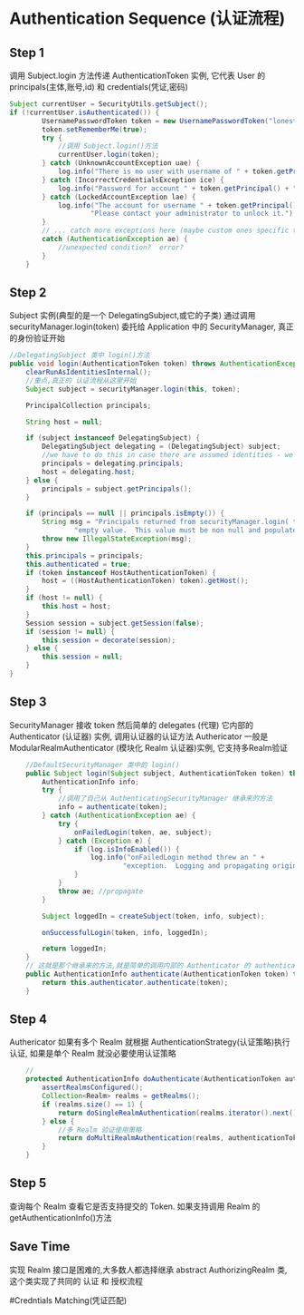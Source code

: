 # Authentication Sequence (认证流程)
## Step 1
调用 Subject.login 方法传递 AuthenticationToken 实例, 它代表 User 的 principals(主体,账号,id) 和 credentials(凭证,密码)
```java
Subject currentUser = SecurityUtils.getSubject();
if (!currentUser.isAuthenticated()) {
        UsernamePasswordToken token = new UsernamePasswordToken("lonestarr", "vespa");
        token.setRememberMe(true);
        try {
            //调用 Subject.login()方法
            currentUser.login(token);
        } catch (UnknownAccountException uae) {
            log.info("There is no user with username of " + token.getPrincipal());
        } catch (IncorrectCredentialsException ice) {
            log.info("Password for account " + token.getPrincipal() + " was incorrect!");
        } catch (LockedAccountException lae) {
            log.info("The account for username " + token.getPrincipal() + " is locked.  " +
                    "Please contact your administrator to unlock it.");
        }
        // ... catch more exceptions here (maybe custom ones specific to your application?
        catch (AuthenticationException ae) {
            //unexpected condition?  error?
        }
    }
```
## Step 2
Subject 实例(典型的是一个 DelegatingSubject,或它的子类) 通过调用 securityManager.login(token) 委托给 Application 中的
SecurityManager, 真正的身份验证开始
```java
//DelegatingSubject 类中 login()方法
public void login(AuthenticationToken token) throws AuthenticationException {
    clearRunAsIdentitiesInternal();
    //重点,真正的 认证流程从这里开始
    Subject subject = securityManager.login(this, token);

    PrincipalCollection principals;

    String host = null;

    if (subject instanceof DelegatingSubject) {
        DelegatingSubject delegating = (DelegatingSubject) subject;
        //we have to do this in case there are assumed identities - we don't want to lose the 'real' principals:
        principals = delegating.principals;
        host = delegating.host;
    } else {
        principals = subject.getPrincipals();
    }

    if (principals == null || principals.isEmpty()) {
        String msg = "Principals returned from securityManager.login( token ) returned a null or " +
                "empty value.  This value must be non null and populated with one or more elements.";
        throw new IllegalStateException(msg);
    }
    this.principals = principals;
    this.authenticated = true;
    if (token instanceof HostAuthenticationToken) {
        host = ((HostAuthenticationToken) token).getHost();
    }
    if (host != null) {
        this.host = host;
    }
    Session session = subject.getSession(false);
    if (session != null) {
        this.session = decorate(session);
    } else {
        this.session = null;
    }
}
```

## Step 3
SecurityManager 接收 token 然后简单的 delegates (代理) 它内部的 Authenticator (认证器) 实例, 调用认证器的认证方法
Authericator 一般是 ModularRealmAuthenticator (模块化 Realm 认证器)实例, 它支持多Realm验证 
```java
    //DefaultSecurityManager 类中的 login()
    public Subject login(Subject subject, AuthenticationToken token) throws AuthenticationException {
        AuthenticationInfo info;
        try {
            //调用了自己从 AuthenticatingSecurityManager 继承来的方法
            info = authenticate(token);
        } catch (AuthenticationException ae) {
            try {
                onFailedLogin(token, ae, subject);
            } catch (Exception e) {
                if (log.isInfoEnabled()) {
                    log.info("onFailedLogin method threw an " +
                            "exception.  Logging and propagating original AuthenticationException.", e);
                }
            }
            throw ae; //propagate
        }

        Subject loggedIn = createSubject(token, info, subject);

        onSuccessfulLogin(token, info, loggedIn);

        return loggedIn;
    }
    // 这就是那个继承来的方法,就是简单的调用内部的 Authenticator 的 authenticate()方法
    public AuthenticationInfo authenticate(AuthenticationToken token) throws AuthenticationException {
        return this.authenticator.authenticate(token);
    }
```

## Step 4
Authericator 如果有多个 Realm 就根据 AuthenticationStrategy(认证策略)执行认证, 如果是单个 Realm 就没必要使用认证策略
```java
    //
    protected AuthenticationInfo doAuthenticate(AuthenticationToken authenticationToken) throws AuthenticationException {
        assertRealmsConfigured();
        Collection<Realm> realms = getRealms();
        if (realms.size() == 1) {
            return doSingleRealmAuthentication(realms.iterator().next(), authenticationToken);
        } else {
            //多 Realm 验证使用策略
            return doMultiRealmAuthentication(realms, authenticationToken);
        }
    }
```

## Step 5
查询每个 Realm 查看它是否支持提交的 Token. 如果支持调用 Realm 的 getAuthenticationInfo()方法

## Save Time
实现 Realm 接口是困难的,大多数人都选择继承 abstract AuthorizingRealm 类, 这个类实现了共同的 认证 和 授权流程

#Credntials Matching(凭证匹配)

